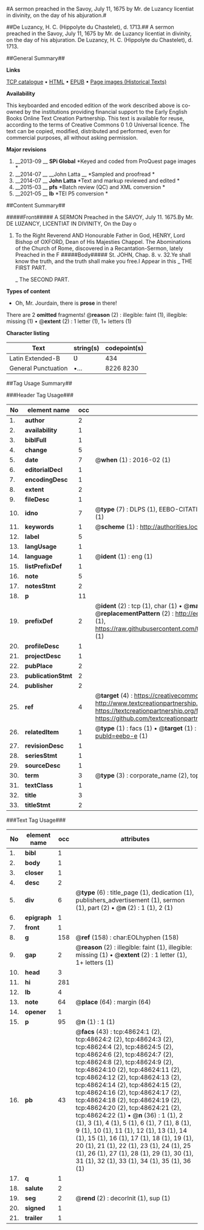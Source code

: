 #A sermon preached in the Savoy, July 11, 1675 by Mr. de Luzancy licentiat in divinity, on the day of his abjuration.#

##De Luzancy, H. C. (Hippolyte du Chastelet), d. 1713.##
A sermon preached in the Savoy, July 11, 1675 by Mr. de Luzancy licentiat in divinity, on the day of his abjuration.
De Luzancy, H. C. (Hippolyte du Chastelet), d. 1713.

##General Summary##

**Links**

[TCP catalogue](http://www.ota.ox.ac.uk/tcp/)  • 
[HTML](http://tei.it.ox.ac.uk/tcp/Texts-HTML/free/A36/A36733.html)  • 
[EPUB](http://tei.it.ox.ac.uk/tcp/Texts-EPUB/free/A36/A36733.epub) • 
[Page images (Historical Texts)](https://historicaltexts.jisc.ac.uk/eebo-11753213e)

**Availability**

This keyboarded and encoded edition of the work described above is co-owned by the
    institutions providing financial support to the Early English Books Online Text Creation
    Partnership. This text is available for reuse, according to the terms of  Creative Commons 0 1.0 Universal
    licence. The text can be copied, modified, distributed and performed, even for commercial
    purposes, all without asking permission.

**Major revisions**

1. __2013-09 __ __SPi Global__ *Keyed and coded from ProQuest page images *
1. __2014-07 __ __John Latta __ *Sampled and proofread *
1. __2014-07 __ __John Latta__ *Text and markup reviewed and edited *
1. __2015-03 __ __pfs__ *Batch review (QC) and XML conversion *
1. __2021-05 __ __lb__ *TEI P5 conversion *

##Content Summary##

#####Front#####
A SERMON Preached in the SAVOY, July 11. 1675.By Mr. DE LƲZANCY, LICENTIAT IN DIVINITY, On the Day o
1. To the Right Reverend AND Honourable Father in God, HENRY, Lord Bishop of OXFORD, Dean of His Majesties Chappel.
The Abominations of the Church of Rome, discovered in a Recantation-Sermon, lately Preached in the F
#####Body#####
St. JOHN, Chap. 8. v. 32.Ye shall know the truth, and the truth shall make you free.I Appear in this
    _ THE FIRST PART.

    _ The SECOND PART.

**Types of content**

  * Oh, Mr. Jourdain, there is **prose** in there!

There are 2 **omitted** fragments! 
 @__reason__ (2) : illegible: faint (1), illegible: missing (1)  •  @__extent__ (2) : 1 letter (1), 1+ letters (1)

**Character listing**


|Text|string(s)|codepoint(s)|
|---|---|---|
|Latin Extended-B|Ʋ|434|
|General Punctuation|•…|8226 8230|

##Tag Usage Summary##

###Header Tag Usage###

|No|element name|occ|attributes|
|---|---|---|---|
|1.|__author__|2||
|2.|__availability__|1||
|3.|__biblFull__|1||
|4.|__change__|5||
|5.|__date__|7| @__when__ (1) : 2016-02 (1)|
|6.|__editorialDecl__|1||
|7.|__encodingDesc__|1||
|8.|__extent__|2||
|9.|__fileDesc__|1||
|10.|__idno__|7| @__type__ (7) : DLPS (1), EEBO-CITATION (1), VID (1), EEBO-PROQUEST (1), STC (2), OCLC (1)|
|11.|__keywords__|1| @__scheme__ (1) : http://authorities.loc.gov/ (1)|
|12.|__label__|5||
|13.|__langUsage__|1||
|14.|__language__|1| @__ident__ (1) : eng (1)|
|15.|__listPrefixDef__|1||
|16.|__note__|5||
|17.|__notesStmt__|2||
|18.|__p__|11||
|19.|__prefixDef__|2| @__ident__ (2) : tcp (1), char (1)  •  @__matchPattern__ (2) : ([0-9\-]+):([0-9IVX]+) (1), (.+) (1)  •  @__replacementPattern__ (2) : http://eebo.chadwyck.com/downloadtiff?vid=$1&page=$2 (1), https://raw.githubusercontent.com/textcreationpartnership/Texts/master/tcpchars.xml#$1 (1)|
|20.|__profileDesc__|1||
|21.|__projectDesc__|1||
|22.|__pubPlace__|2||
|23.|__publicationStmt__|2||
|24.|__publisher__|2||
|25.|__ref__|4| @__target__ (4) : https://creativecommons.org/publicdomain/zero/1.0/ (1), http://www.textcreationpartnership.org/docs/. (1), https://textcreationpartnership.org/faq/#faq05 (1), https://github.com/textcreationpartnership (1)|
|26.|__relatedItem__|1| @__type__ (1) : facs (1)  •  @__target__ (1) : https://data.historicaltexts.jisc.ac.uk/view?pubId=eebo-e (1)|
|27.|__revisionDesc__|1||
|28.|__seriesStmt__|1||
|29.|__sourceDesc__|1||
|30.|__term__|3| @__type__ (3) : corporate_name (2), topical_term (1)|
|31.|__textClass__|1||
|32.|__title__|3||
|33.|__titleStmt__|2||


###Text Tag Usage###

|No|element name|occ|attributes|
|---|---|---|---|
|1.|__bibl__|1||
|2.|__body__|1||
|3.|__closer__|1||
|4.|__desc__|2||
|5.|__div__|6| @__type__ (6) : title_page (1), dedication (1), publishers_advertisement (1), sermon (1), part (2)  •  @__n__ (2) : 1 (1), 2 (1)|
|6.|__epigraph__|1||
|7.|__front__|1||
|8.|__g__|158| @__ref__ (158) : char:EOLhyphen (158)|
|9.|__gap__|2| @__reason__ (2) : illegible: faint (1), illegible: missing (1)  •  @__extent__ (2) : 1 letter (1), 1+ letters (1)|
|10.|__head__|3||
|11.|__hi__|281||
|12.|__lb__|4||
|13.|__note__|64| @__place__ (64) : margin (64)|
|14.|__opener__|1||
|15.|__p__|95| @__n__ (1) : 1 (1)|
|16.|__pb__|43| @__facs__ (43) : tcp:48624:1 (2), tcp:48624:2 (2), tcp:48624:3 (2), tcp:48624:4 (2), tcp:48624:5 (2), tcp:48624:6 (2), tcp:48624:7 (2), tcp:48624:8 (2), tcp:48624:9 (2), tcp:48624:10 (2), tcp:48624:11 (2), tcp:48624:12 (2), tcp:48624:13 (2), tcp:48624:14 (2), tcp:48624:15 (2), tcp:48624:16 (2), tcp:48624:17 (2), tcp:48624:18 (2), tcp:48624:19 (2), tcp:48624:20 (2), tcp:48624:21 (2), tcp:48624:22 (1)  •  @__n__ (36) : 1 (1), 2 (1), 3 (1), 4 (1), 5 (1), 6 (1), 7 (1), 8 (1), 9 (1), 10 (1), 11 (1), 12 (1), 13 (1), 14 (1), 15 (1), 16 (1), 17 (1), 18 (1), 19 (1), 20 (1), 21 (1), 22 (1), 23 (1), 24 (1), 25 (1), 26 (1), 27 (1), 28 (1), 29 (1), 30 (1), 31 (1), 32 (1), 33 (1), 34 (1), 35 (1), 36 (1)|
|17.|__q__|1||
|18.|__salute__|2||
|19.|__seg__|2| @__rend__ (2) : decorInit (1), sup (1)|
|20.|__signed__|1||
|21.|__trailer__|1||
